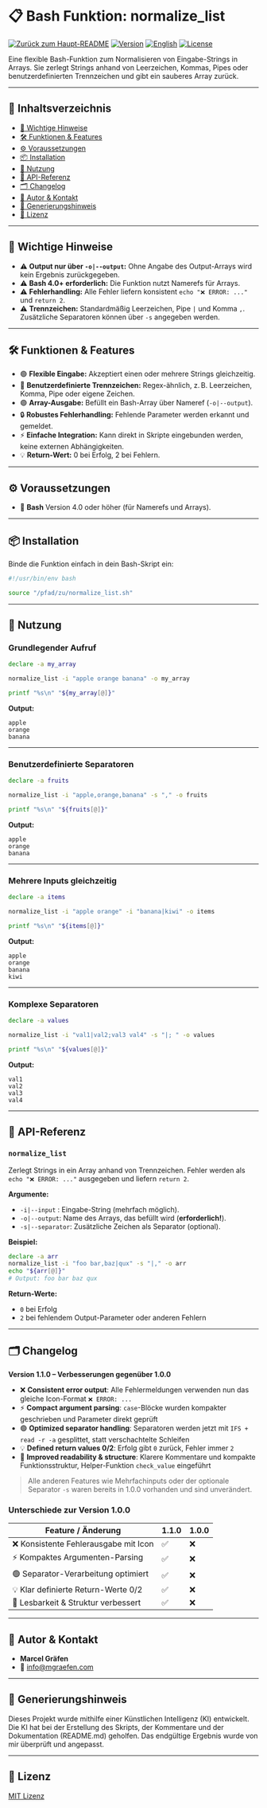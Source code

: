 # 📋 Bash Funktion: normalize_list

[![Zurück zum Haupt-README](https://img.shields.io/badge/Main-README-blue?style=flat&logo=github)](../README.de.md)
[![Version](https://img.shields.io/badge/version-1.1.0-blue.svg)](#)
[![English](https://img.shields.io/badge/Sprache-English-blue)](./README.md)
[![License](https://img.shields.io/badge/license-MIT-lightgrey.svg)](https://opensource.org/licenses/MIT)

Eine flexible Bash-Funktion zum Normalisieren von Eingabe-Strings in Arrays. Sie zerlegt Strings anhand von Leerzeichen, Kommas, Pipes oder benutzerdefinierten Trennzeichen und gibt ein sauberes Array zurück.

---

## 🚀 Inhaltsverzeichnis

* [📌 Wichtige Hinweise](#-wichtige-hinweise)
* [🛠️ Funktionen & Features](#-funktionen--features)
* [⚙️ Voraussetzungen](#%EF%B8%8F-voraussetzungen)
* [📦 Installation](#-installation)
* [📝 Nutzung](#-nutzung)
* [📌 API-Referenz](#-api-referenz)
* [🗂️ Changelog](#-changelog)
* [👤 Autor & Kontakt](#-autor--kontakt)
* [🤖 Generierungshinweis](#-generierungshinweis)
* [📜 Lizenz](#-lizenz)

---

## 📌 Wichtige Hinweise

* ⚠️ **Output nur über `-o|--output`:** Ohne Angabe des Output-Arrays wird kein Ergebnis zurückgegeben.
* ⚠️ **Bash 4.0+ erforderlich:** Die Funktion nutzt Namerefs für Arrays.
* ⚠️ **Fehlerhandling:** Alle Fehler liefern konsistent `echo "❌ ERROR: ..."` und `return 2`.
* ⚠️ **Trennzeichen:** Standardmäßig Leerzeichen, Pipe `|` und Komma `,`. Zusätzliche Separatoren können über `-s` angegeben werden.

---

## 🛠️ Funktionen & Features

* 🟢 **Flexible Eingabe:** Akzeptiert einen oder mehrere Strings gleichzeitig.
* 🔹 **Benutzerdefinierte Trennzeichen:** Regex-ähnlich, z. B. Leerzeichen, Komma, Pipe oder eigene Zeichen.
* 🟣 **Array-Ausgabe:** Befüllt ein Bash-Array über Nameref (`-o|--output`).
* 🔒 **Robustes Fehlerhandling:** Fehlende Parameter werden erkannt und gemeldet.
* ⚡ **Einfache Integration:** Kann direkt in Skripte eingebunden werden, keine externen Abhängigkeiten.
* 💡 **Return-Wert:** 0 bei Erfolg, 2 bei Fehlern.

---

## ⚙️ Voraussetzungen

* 🐚 **Bash** Version 4.0 oder höher (für Namerefs und Arrays).

---

## 📦 Installation

Binde die Funktion einfach in dein Bash-Skript ein:

```bash
#!/usr/bin/env bash

source "/pfad/zu/normalize_list.sh"
````

---

## 📝 Nutzung

### Grundlegender Aufruf

```bash
declare -a my_array

normalize_list -i "apple orange banana" -o my_array

printf "%s\n" "${my_array[@]}"
```

**Output:**

```
apple
orange
banana
```

---

### Benutzerdefinierte Separatoren

```bash
declare -a fruits

normalize_list -i "apple,orange,banana" -s "," -o fruits

printf "%s\n" "${fruits[@]}"
```

**Output:**

```
apple
orange
banana
```

---

### Mehrere Inputs gleichzeitig

```bash
declare -a items

normalize_list -i "apple orange" -i "banana|kiwi" -o items

printf "%s\n" "${items[@]}"
```

**Output:**

```
apple
orange
banana
kiwi
```

---

### Komplexe Separatoren

```bash
declare -a values

normalize_list -i "val1|val2;val3 val4" -s "|; " -o values

printf "%s\n" "${values[@]}"
```

**Output:**

```
val1
val2
val3
val4
```

---

## 📌 API-Referenz

### `normalize_list`

Zerlegt Strings in ein Array anhand von Trennzeichen. Fehler werden als `echo "❌ ERROR: ..."` ausgegeben und liefern `return 2`.

**Argumente:**

* `-i|--input` : Eingabe-String (mehrfach möglich).
* `-o|--output`: Name des Arrays, das befüllt wird (**erforderlich!**).
* `-s|--separator`: Zusätzliche Zeichen als Separator (optional).

**Beispiel:**

```bash
declare -a arr
normalize_list -i "foo bar,baz|qux" -s "|," -o arr
echo "${arr[@]}"
# Output: foo bar baz qux
```

**Return-Werte:**

* `0` bei Erfolg
* `2` bei fehlendem Output-Parameter oder anderen Fehlern

---

## 🗂️ Changelog

**Version 1.1.0 – Verbesserungen gegenüber 1.0.0**

- ❌ **Consistent error output**: Alle Fehlermeldungen verwenden nun das gleiche Icon-Format `❌ ERROR: ...`
- ⚡ **Compact argument parsing**: `case`-Blöcke wurden kompakter geschrieben und Parameter direkt geprüft
- 🟢 **Optimized separator handling**: Separatoren werden jetzt mit `IFS + read -r -a` gesplittet, statt verschachtelte Schleifen
- 💡 **Defined return values 0/2**: Erfolg gibt `0` zurück, Fehler immer `2`
- 📝 **Improved readability & structure**: Klarere Kommentare und kompakte Funktionsstruktur, Helper-Funktion `check_value` eingeführt

> Alle anderen Features wie Mehrfachinputs oder der optionale Separator `-s` waren bereits in 1.0.0 vorhanden und sind unverändert.

### Unterschiede zur Version 1.0.0

| Feature / Änderung                     | 1.1.0 | 1.0.0 |
|---------------------------------------|-------|-------|
| ❌ Konsistente Fehlerausgabe mit Icon |  ✅  |  ❌  |
| ⚡ Kompaktes Argumenten-Parsing       |  ✅  |  ❌  |
| 🟢 Separator-Verarbeitung optimiert   |  ✅  |  ❌  |
| 💡 Klar definierte Return-Werte 0/2   |  ✅  |  ❌  |
| 📝 Lesbarkeit & Struktur verbessert   |  ✅  |  ❌  |

---

## 👤 Autor & Kontakt

* **Marcel Gräfen**
* 📧 [info@mgraefen.com](mailto:info@mgraefen.com)

---

## 🤖 Generierungshinweis

Dieses Projekt wurde mithilfe einer Künstlichen Intelligenz (KI) entwickelt. Die KI hat bei der Erstellung des Skripts, der Kommentare und der Dokumentation (README.md) geholfen. Das endgültige Ergebnis wurde von mir überprüft und angepasst.

---

## 📜 Lizenz

[MIT Lizenz](LICENSE)
